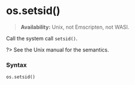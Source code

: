 # os.setsid()

> **Availability:** Unix, not Emscripten, not WASI.

Call the system call `setsid()`.

?> See the Unix manual for the semantics.

### Syntax

```python
os.setsid()
```